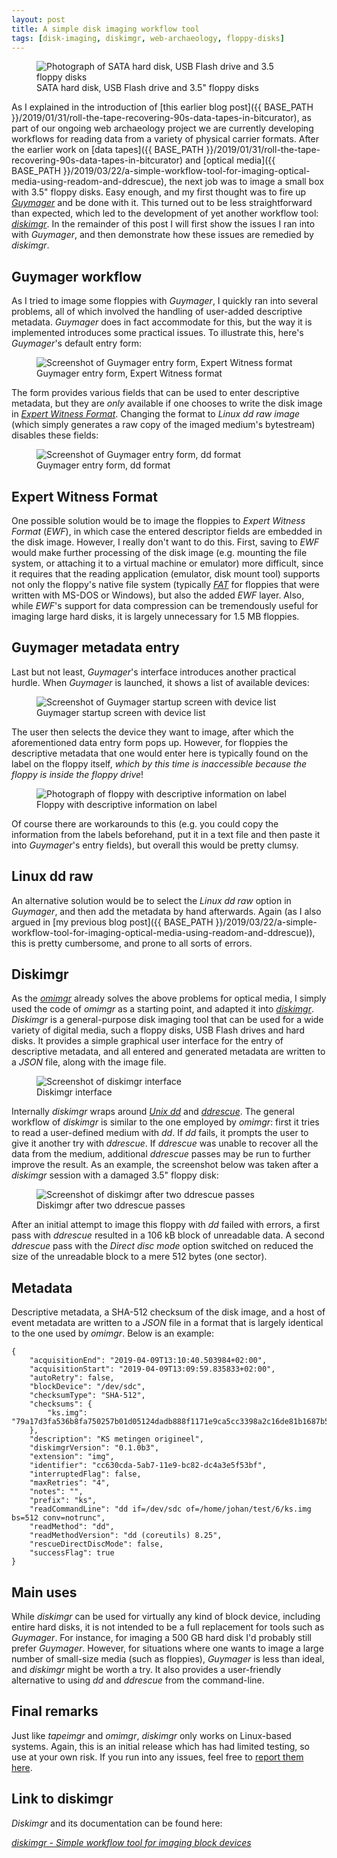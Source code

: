 ```yaml
---
layout: post
title: A simple disk imaging workflow tool
tags: [disk-imaging, diskimgr, web-archaeology, floppy-disks]
---
```


<figure class="image">
  <img src="{{ BASE_PATH }}/images/2019/04/floppies.jpg" alt="Photograph of SATA hard disk, USB Flash drive and 3.5 floppy disks">
  <figcaption>SATA hard disk, USB Flash drive and 3.5" floppy disks</figcaption>
</figure>

As I explained in the introduction of [this earlier blog post]({{ BASE_PATH }}/2019/01/31/roll-the-tape-recovering-90s-data-tapes-in-bitcurator), as part of our ongoing web archaeology project we are currently developing workflows for reading data from a variety of physical carrier formats. After the earlier work on [data tapes]({{ BASE_PATH }}/2019/01/31/roll-the-tape-recovering-90s-data-tapes-in-bitcurator) and [optical media]({{ BASE_PATH }}/2019/03/22/a-simple-workflow-tool-for-imaging-optical-media-using-readom-and-ddrescue), the next job was to image a small box with 3.5" floppy disks. Easy enough, and my first thought was to fire up [*Guymager*](https://guymager.sourceforge.io/) and be done with it. This turned out to be less straightforward than expected, which led to the development of yet another workflow tool: [*diskimgr*](https://github.com/KBNLresearch/diskimgr). In the remainder of this post I will first show the issues I ran into with *Guymager*, and then demonstrate how these issues are remedied by *diskimgr*.

## Guymager workflow

As I tried to image some floppies with *Guymager*, I quickly ran into several problems, all of which involved the handling of user-added descriptive metadata. *Guymager* does in fact accommodate for this, but the way it is implemented introduces some practical issues. To illustrate this, here's *Guymager*'s default entry form: 

<figure class="image">
  <img src="{{ BASE_PATH }}/images/2019/04/guymager-entry.png" alt="Screenshot of Guymager entry form, Expert Witness format">
  <figcaption>Guymager entry form, Expert Witness format</figcaption>
</figure>

The form provides various fields that can be used to enter descriptive metadata, but they are *only* available if one chooses to write the disk image in [*Expert Witness Format*](https://www.loc.gov/preservation/digital/formats/fdd/fdd000406.shtml). Changing the format to *Linux dd raw image* (which simply generates a raw copy of the imaged medium's bytestream) disables these fields:

<figure class="image">
  <img src="{{ BASE_PATH }}/images/2019/04/guymager-dd.png" alt="Screenshot of Guymager entry form, dd format">
  <figcaption>Guymager entry form, dd format</figcaption>
</figure>

## Expert Witness Format

One possible solution would be to image the floppies to *Expert Witness Format* (*EWF*), in which case the entered descriptor fields are embedded in the disk image. However, I really don't want to do this. First, saving to *EWF* would make further processing of the disk image (e.g. mounting the file system, or attaching it to a virtual machine or emulator) more difficult, since it requires that the reading application (emulator, disk mount tool) supports not only the floppy's native file system (typically [*FAT*](https://forensicswiki.org/wiki/FAT) for floppies that were written with MS-DOS or Windows), but also the added *EWF* layer. Also, while *EWF*'s support for data compression can be  tremendously useful for imaging large hard disks, it is largely unnecessary for 1.5 MB floppies.

## Guymager metadata entry 

Last but not least, *Guymager*'s interface introduces another practical hurdle. When *Guymager* is launched, it shows a list of available devices: 

<figure class="image">
  <img src="{{ BASE_PATH }}/images/2019/04/guymager-mainscreen.png" alt="Screenshot of Guymager startup screen with device list">
  <figcaption>Guymager startup screen with device list</figcaption>
</figure>

The user then selects the device they want to image, after which the aforementioned data entry form pops up. However, for floppies the descriptive metadata that one would enter here is typically found on the label on the floppy itself, *which by this time is inaccessible because the floppy is inside the floppy drive*!

<figure class="image">
  <img src="{{ BASE_PATH }}/images/2019/04/floppy-label.jpg" alt="Photograph of floppy with descriptive information on label">
  <figcaption>Floppy with descriptive information on label</figcaption>
</figure>

Of course there are workarounds to this (e.g. you could copy the information from the labels beforehand, put it in a text file and then paste it into *Guymager*'s entry fields), but overall this would be pretty clumsy.

## Linux dd raw

An alternative solution would be to select the *Linux dd raw* option in *Guymager*, and then add the metadata by hand afterwards. Again (as I also argued in [my previous blog post]({{ BASE_PATH }}/2019/03/22/a-simple-workflow-tool-for-imaging-optical-media-using-readom-and-ddrescue)), this is pretty cumbersome, and prone to all sorts of errors.

## Diskimgr

As the [*omimgr*](https://github.com/KBNLresearch/omimgr) already solves the above problems for optical media, I simply used the code of *omimgr* as a starting point, and adapted it into [*diskimgr*](https://github.com/KBNLresearch/diskimgr). *Diskimgr* is a general-purpose disk imaging tool that can be used for a wide variety of digital media, such a floppy disks, USB Flash drives and hard disks. It provides a simple graphical user interface for the entry of descriptive metadata, and all entered and generated metadata are written to a *JSON* file, along with the image file.

<figure class="image">
  <img src="{{ BASE_PATH }}/images/2019/04/diskimgr-1.png" alt="Screenshot of diskimgr interface">
  <figcaption>Diskimgr interface</figcaption>
</figure>

Internally *diskimgr* wraps around [*Unix dd*](https://linux.die.net/man/1/dd) and [*ddrescue*](https://linux.die.net/man/1/ddrescue). The general workflow of *diskimgr* is similar to the one employed by *omimgr*: first it tries to read a user-defined medium with *dd*. If *dd* fails, it prompts the user to give it another try with *ddrescue*. If *ddrescue* was unable to recover all the data from the medium, additional *ddrescue* passes may be run to further improve the result. As an example, the screenshot below was taken after a *diskimgr* session with a damaged 3.5" floppy disk:

<figure class="image">
  <img src="{{ BASE_PATH }}/images/2019/04/ddrescue-pass2.png" alt="Screenshot of diskimgr after two ddrescue passes">
  <figcaption>Diskimgr after two ddrescue passes</figcaption>
</figure>

After an initial attempt to image this floppy with *dd* failed with errors, a first pass with *ddrescue* resulted in a 106 kB block of unreadable data. A second *ddrescue* pass with the *Direct disc mode* option switched on reduced the size of the unreadable block to a mere 512 bytes (one sector).

## Metadata

Descriptive metadata, a SHA-512 checksum of the disk image, and a host of event metadata are written to a *JSON* file in a format that is largely identical to the one used by *omimgr*. Below is an example:

    {
        "acquisitionEnd": "2019-04-09T13:10:40.503984+02:00",
        "acquisitionStart": "2019-04-09T13:09:59.835833+02:00",
        "autoRetry": false,
        "blockDevice": "/dev/sdc",
        "checksumType": "SHA-512",
        "checksums": {
            "ks.img": "79a17d3fa536b8fa750257b01d05124dadb888f1171e9ca5cc3398a2c16de81b1687b52c70135b966409a723ef5f3960536a6e994847c5ebe7d5eaffefa62dc7"
        },
        "description": "KS metingen origineel",
        "diskimgrVersion": "0.1.0b3",
        "extension": "img",
        "identifier": "cc630cda-5ab7-11e9-bc82-dc4a3e5f53bf",
        "interruptedFlag": false,
        "maxRetries": "4",
        "notes": "",
        "prefix": "ks",
        "readCommandLine": "dd if=/dev/sdc of=/home/johan/test/6/ks.img bs=512 conv=notrunc",
        "readMethod": "dd",
        "readMethodVersion": "dd (coreutils) 8.25",
        "rescueDirectDiscMode": false,
        "successFlag": true
    }

## Main uses

While *diskimgr* can be used for virtually any kind of block device, including entire hard disks, it is not intended to be a full replacement for tools such as *Guymager*. For instance, for imaging a 500 GB hard disk I'd probably still prefer *Guymager*. However, for situations where one wants to image a large number of small-size media (such as floppies), *Guymager* is less than ideal, and *diskimgr* might be worth a try. It also provides a user-friendly alternative to using *dd* and *ddrescue* from the command-line.

## Final remarks

Just like *tapeimgr* and *omimgr*, *diskimgr* only works on Linux-based systems. Again, this is an initial release which has had limited testing, so use at your own risk. If you run into any issues, feel free to [report them here](https://github.com/KBNLresearch/diskimgr/issues).

## Link to diskimgr

*Diskimgr* and its documentation can be found here:

[*diskimgr - Simple workflow tool for imaging block devices*](https://github.com/KBNLresearch/diskimgr)
